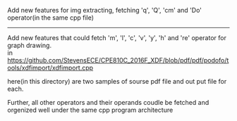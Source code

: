 Add new features for img extracting, fetching 'q', 'Q', 'cm' and 'Do' operator(in the same cpp file) 

------------------------

Add new features that could fetch 'm', 'l', 'c', 'v', 'y', 'h' and 're' operator for graph drawing.  
in https://github.com/StevensECE/CPE810C_2016F_XDF/blob/pdf/pdf/podofo/tools/xdfimport/xdfimport.cpp

here(in this directory) are two samples of sourse pdf file and out put file for each.

Further, all other operators and their operands coudle be fetched and orgenized well under the same cpp program architecture
